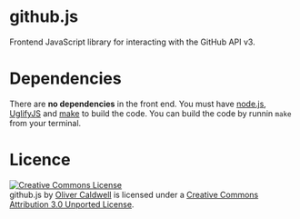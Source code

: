 # github.js

Frontend JavaScript library for interacting with the GitHub API v3.

# Dependencies

There are **no dependencies** in the front end. You must have [node.js](http://nodejs.org/), [UglifyJS](https://github.com/mishoo/UglifyJS) and [make](http://www.gnu.org/software/make/) to build the code. You can build the code by runnin `make` from your terminal.

# Licence

<a rel="license" href="http://creativecommons.org/licenses/by/3.0/"><img alt="Creative Commons License" style="border-width:0" src="http://i.creativecommons.org/l/by/3.0/88x31.png" /></a><br /><span xmlns:dct="http://purl.org/dc/terms/" property="dct:title">github.js</span> by <a xmlns:cc="http://creativecommons.org/ns#" href="http://olivercaldwell.co.uk/" property="cc:attributionName" rel="cc:attributionURL">Oliver Caldwell</a> is licensed under a <a rel="license" href="http://creativecommons.org/licenses/by/3.0/">Creative Commons Attribution 3.0 Unported License</a>.